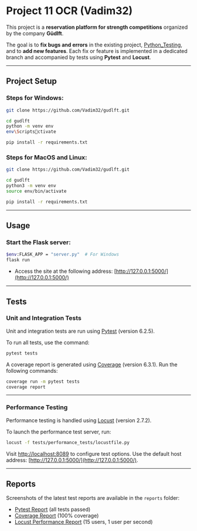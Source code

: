 
# Project 11 OCR (Vadim32)

This project is a **reservation platform for strength competitions** organized by the company **Güdlft**.

The goal is to **fix bugs and errors** in the existing project, [Python_Testing](https://github.com/OpenClassrooms-Student-Center/Python_Testing), and to **add new features**. Each fix or feature is implemented in a dedicated branch and accompanied by tests using **Pytest** and **Locust**.

---

## Project Setup

### Steps for Windows:
```bash
git clone https://github.com/Vadim32/gudlft.git

cd gudlft
python -m venv env
env\Scriptsctivate

pip install -r requirements.txt
```

### Steps for MacOS and Linux:
```bash
git clone https://github.com/Vadim32/gudlft.git

cd gudlft
python3 -m venv env
source env/bin/activate

pip install -r requirements.txt
```

---

## Usage

### Start the Flask server:
```bash
$env:FLASK_APP = "server.py"  # For Windows
flask run
```

- Access the site at the following address: [http://127.0.0.1:5000/](http://127.0.0.1:5000/)

---

## Tests

### Unit and Integration Tests
Unit and integration tests are run using [Pytest](https://docs.pytest.org/en/6.2.x/index.html) (version 6.2.5).

To run all tests, use the command:
```bash
pytest tests
```

A coverage report is generated using [Coverage](https://coverage.readthedocs.io/en/6.3.1/) (version 6.3.1). Run the following commands:
```bash
coverage run -m pytest tests
coverage report
```

---

### Performance Testing
Performance testing is handled using [Locust](https://locust.io) (version 2.7.2).

To launch the performance test server, run:
```bash
locust -f tests/performance_tests/locustfile.py
```

Visit [http://localhost:8089](http://localhost:8089) to configure test options. Use the default host address: [http://127.0.0.1:5000/](http://127.0.0.1:5000/).

---

## Reports

Screenshots of the latest test reports are available in the `reports` folder:

- [Pytest Report](reports/tests_report.png) (all tests passed)
- [Coverage Report](reports/coverage.PNG) (100% coverage)
- [Locust Performance Report](reports/locust_report.html) (15 users, 1 user per second)

